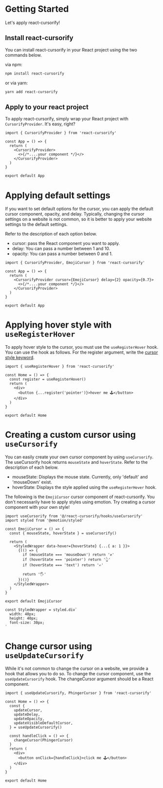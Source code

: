 # Getting Started

Let's apply react-cursorify!

## Install react-cursorify

You can install react-cursorify in your React project using the two commands below.

via npm:

```zsh
npm install react-cursorify
```

or via yarn:

```zsh
yarn add react-cursorify
```

## Apply to your react project

To apply react-cursorify, simply wrap your React project with `CursorifyProvider`. It's easy, right?

```tsx
import { CursorifyProvider } from 'react-cursorify'

const App = () => {
  return (
    <CursorifyProvider>
      <>{/*....your component */}</>
    </CursorifyProvider>
  )
}

export default App
```

# Applying default settings

If you want to set default options for the cursor, you can apply the default cursor component, opacity, and delay. Typically, changing the cursor settings on a website is not common, so it is better to apply your website settings to the default settings.

Refer to the description of each option below.

- cursor: pass the React component you want to apply.
- delay: You can pass a number between 1 and 10.
- opacity: You can pass a number between 0 and 1.

```tsx
import { CursorifyProvider, EmojiCursor } from 'react-cursorify'

const App = () => {
  return (
    <CursorifyProvider cursor={EmojiCursor} delay={2} opacity={0.7}>
      <>{/*....your component */}</>
    </CursorifyProvider>
  )
}

export default App
```

# Applying hover style with `useRegisterHover`

To apply hover style to the cursor, you must use the `useRegisterHover` hook. You can use the hook as follows. For the register argument, write the [cursor style keyword](https://developer.mozilla.org/en-US/docs/Web/CSS/cursor#values).

```tsx
import { useRegisterHover } from 'react-cursorify'

const Home = () => {
  const register = useRegisterHover()
  return (
    <div>
      <button {...register('pointer')}>hover me 🕹️</button>
    </div>
  )
}

export default Home
```

# Creating a custom cursor using `useCursorify`

You can easily create your own cursor component by using `useCursorify`. The useCursorify hook returns `mouseState` and `hoverState`. Refer to the description of each below.

- mouseState: Displays the mouse state. Currently, only 'default' and 'mouseDown' exist.
- hoverState: Displays the style applied using the `useRegisterHover` hook.

The following is the `EmojiCursor` cursor component of react-cursorify. You don't necessarily have to apply styles using emotion. Try creating a cursor component with your own style!

```tsx
import useCursorify from '@/react-cursorify/hooks/useCursorify'
import styled from '@emotion/styled'

const EmojiCursor = () => {
  const { mouseState, hoverState } = useCursorify()

  return (
    <StyledWrapper data-hover={hoverState} {...{ a: 1 }}>
      {(() => {
        if (mouseState === 'mouseDown') return '✊'
        if (hoverState === 'pointer') return '👆'
        if (hoverState === 'text') return '✍️'

        return '🖐️'
      })()}
    </StyledWrapper>
  )
}

export default EmojiCursor

const StyledWrapper = styled.div`
  width: 40px;
  height: 40px;
  font-size: 30px;
`
```

# Change cursor using `useUpdateCursorify`

While it's not common to change the cursor on a website, we provide a hook that allows you to do so. To change the cursor component, use the `useUpdateCursorify` hook. The changeCursor argument should be a React component.

```tsx
import { useUpdateCursorify, PhingerCursor } from 'react-cursorify'

const Home = () => {
  const {
    updateCursor,
    updateDelay,
    updateOpacity,
    updateVisibleDefaultCursor,
  } = useUpdateCursorify()

  const handleClick = () => {
    changeCursor(PhingerCursor)
  }
  return (
    <div>
      <button onClick={handleClick}>click me 🕹️</button>
    </div>
  )
}

export default Home
```
